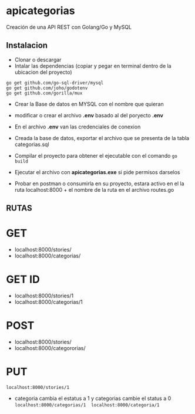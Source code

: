 # apicategorias
 Creación de una API REST con Golang/Go y MySQL

## Instalacion
* Clonar o descargar
* Intalar las dependencias (copiar y pegar en terminal dentro de la ubicacion del proyecto)
```
go get github.com/go-sql-driver/mysql
go get github.com/joho/godotenv
go get github.com/gorilla/mux

```
* Crear la Base de datos en MYSQL con el nombre que quieran
* modificar o crear el archivo  **.env** basado al del poryecto **.env**
* En el archivo  **.env** van las credenciales de conexion
* Creada la base de datos, exportar el archivo que se presenta de la tabla categorias.sql
* Compilar el proyecto para obtener el ejecutable con el comando  `go build`
* Ejecutar el archivo con  **apicategorias.exe** 
si pide permisos darselos

* Probar en postman o consumirla en su proyecto, estara activo en el la ruta
localhost:8000 + el nombre de la ruta en el archivo routes.go
 
 ## RUTAS

 # GET
 * localhost:8000/stories/
 * localhost:8000/categorias/
 
 # GET ID
  * localhost:8000/stories/1
  * localhost:8000/categorias/1
 
 # POST
  * localhost:8000/stories/
  * localhost:8000/categororias/
 
 # PUT
 `
  localhost:8000/stories/1
 `
* categoria cambia el estatus a 1 y categorias cambie el status a 0
 `
 localhost:8000/categorias/1 
  localhost:8000/categoria/1
`

